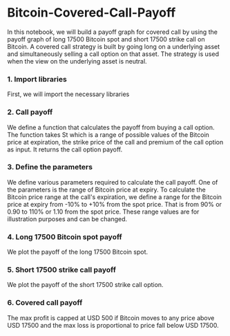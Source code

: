 # Bitcoin-Covered-Call-Payoff
In this notebook, we will build a payoff graph for covered call by using the payoff graph of long 17500 Bitcoin spot and short 17500 strike call on Bitcoin. A covered call strategy is built by going long on a underlying asset and simultaneously selling a call option on that asset. The strategy is used when the view on the underlying asset is neutral. 

### 1. Import libraries
First, we will import the necessary libraries

### 2. Call payoff
We define a function that calculates the payoff from buying a call option. The function takes St which is a range of possible values of the Bitcoin price at expiration, the strike price of the call and premium of the call option as input. It returns the call option payoff.

### 3. Define the parameters
We define various parameters required to calculate the call payoff. One of the parameters is the range of Bitcoin price at expiry. To calculate the Bitcoin price range at the call's expiration, we define a range for the Bitcoin price at expiry from -10% to +10% from the spot price. That is from 90% or 0.90 to 110% or 1.10 from the spot price. These range values are for illustration purposes and can be changed.

### 4. Long 17500 Bitcoin spot payoff
We plot the payoff of the long 17500 Bitcoin spot. 

### 5. Short 17500 strike call payoff
We plot the payoff of the short 17500 strike call option.

### 6. Covered call payoff
The max profit is capped at USD 500 if Bitcoin moves to any price above USD 17500 and the max loss is proportional to price fall below USD 17500.
